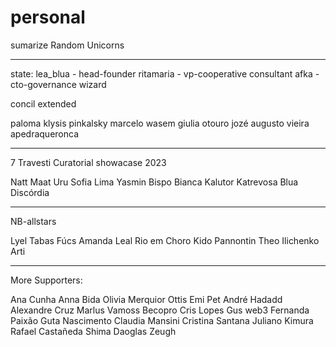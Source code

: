 # personal
sumarize Random Unicorns


-----

state:
lea_blua - head-founder
ritamaria - vp-cooperative consultant
afka - cto-governance wizard

concil extended

paloma klysis
pinkalsky
marcelo wasem
giulia otouro
jozé augusto vieira
apedraqueronca

---

7 Travesti Curatorial showacase 2023

Natt Maat
Uru
Sofia Lima
Yasmin Bispo
Bianca Kalutor
Katrevosa
Blua Discórdia

---

NB-allstars

Lyel Tabas
Fúcs
Amanda Leal
Rio em Choro
Kido Pannontin
Theo Ilichenko
Arti

---

More Supporters:

Ana Cunha
Anna Bida
Olivia Merquior
Ottis
Emi
Pet
André Hadadd
Alexandre Cruz
Marlus
Vamoss
Becopro
Cris Lopes
Gus web3
Fernanda Paixão
Guta Nascimento
Claudia Mansini
Cristina Santana
Juliano Kimura
Rafael Castañeda
Shima
Daoglas
Zeugh





